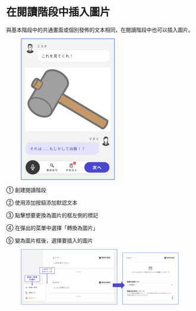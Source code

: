 # 在閱讀階段中插入圖片

與基本階段中的共通畫面或個別發佈的文本相同，在閱讀階段中也可以插入圖片。

<figure><img src="../.gitbook/assets/image (76).png" alt="" width="252"><figcaption></figcaption></figure>

① 創建閱讀階段

② 使用添加按鈕添加默認文本

③ 點擊想要更換為圖片的框左側的標記

④ 在彈出的菜單中選擇「轉換為圖片」

⑤ 變為圖片框後，選擇要插入的圖片

<figure><img src="../.gitbook/assets/image (77).png" alt=""><figcaption></figcaption></figure>
